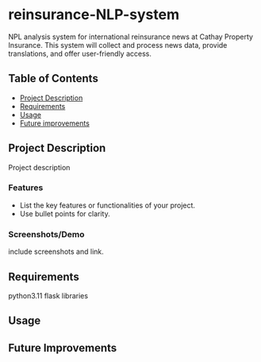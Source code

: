 # reinsurance-NLP-system

NPL analysis system for international reinsurance news at Cathay Property Insurance. This system will collect and process news data, provide translations, and offer user-friendly access.

## Table of Contents

- [Project Description](#project-description)
- [Requirements](#requirements)
- [Usage](#usage)
- [Future improvements](#future-improvements)

## Project Description

Project description

### Features

- List the key features or functionalities of your project.
- Use bullet points for clarity.

### Screenshots/Demo

include screenshots and link.

## Requirements

python3.11
flask
libraries

## Usage

## Future Improvements